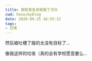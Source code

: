 ```yaml
---
title: 我和室友说我报了河大
cwd: hexo/myblog
date: 2020-09-25 16:55:12
tags:
- 日常
---
```


然后被吐槽了报的太没有目标了...

像我这样的垃圾（真的会有学校愿意要么...

